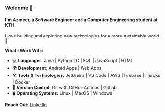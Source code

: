 ### Welcome 👋

#### I'm Azmeer, a Software Engineer and a Computer Engineering student at KTH

I love building and exploring new technologies for a more sustainable world. 🌱

**What I Work With:**

- 💻 **Languages:** Java | Python | C | SQL | JavaScript | HTML
- 🌍 **Development:** Android Apps | Web Apps
- 🛠️ **Tools & Technologies:** JetBrains | VS Code | AWS | Firebase | Heroku | Docker
- 🔁 **Version Control:** Git with GitHub Actions | GitLab
- 🖥️ **Operating Systems:** Linux | MacOS | Windows

**Reach Out:** [LinkedIn](https://www.linkedin.com/in/azmeerk/)
